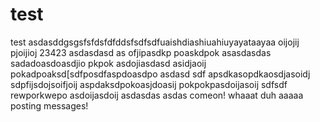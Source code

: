 # test
test
asdasddgsgsfsfdsfdfddsfsdfsdfuaishdiashiuahiuyayataayaa
oijojij
pjoijioj
23423
asdasdasd
as
ofjipasdkp
poaskdpok
asasdasdas
sadadoasdoasdjio
pkpok
asdojiasdasd
asidjaoij
pokadpoaksd[sdfposdfaspdoasdpo
asdasd
sdf
apsdkasopdkaosdjasoidj
sdpfijsdojsoifjoij
aspdaksdpokoasjdoasij
pokpokpasdoijasoij
sdfsdf
rewporkwepo
asdoijasdoij
asdasdas
asdas
comeon!
whaaat
duh
aaaaa
posting messages!
